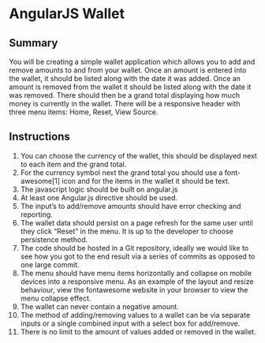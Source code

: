 AngularJS Wallet
================
Summary
----------
You will be creating a simple wallet application which allows you to add and remove amounts to and from your wallet. Once an amount is entered into the wallet, it should be listed along with the date it was added. Once an amount is removed from the wallet it should be listed along with the date it was removed. There should then be a grand total displaying how much money is currently in the wallet. There will be a responsive header with three menu items: Home, Reset, View Source.

Instructions
------------
1. You can choose the currency of the wallet, this should be displayed next to each item and the grand total.
2. For the currency symbol next the grand total you should use a font­awesome[1] icon and for the items in the wallet it should be text.
3. The javascript logic should be built on angular.js
4. At least one Angular.js directive should be used.
5. The input’s to add/remove amounts should have error checking and reporting.
6. The wallet data should persist on a page refresh for the same user until they click “Reset” in the menu. It is up to the developer to choose persistence method.
7. The code should be hosted in a Git repository, ideally we would like to see how you got to the end result via a series of commits as opposed to one large commit.
8. The menu should have menu items horizontally and collapse on mobile devices into a responsive menu. As an example of the layout and resize behaviour, view the font­awesome website in your browser to view the menu collapse effect.
9. The wallet can never contain a negative amount.
9. The method of adding/removing values to a wallet can be via separate inputs or a single combined input with a select box for add/remove.
10. There is no limit to the amount of values added or removed in the wallet.